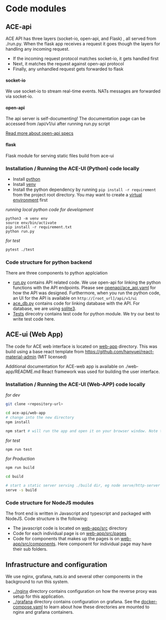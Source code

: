 # Code modules

## ACE-api

ACE API has three layers (socket-io, open-api, and Flask) , all served from ./run.py. When the flask app receives a
request it goes though the layers for handling any incoming request.

* If the incoming request protocol matches socket-io, it gets handled first
* Next, it matches the request against open-api protocol
* Finally, any unhandled request gets forwarded to flask

#### socket-io

We use socket-io to stream real-time events. NATs messages are forwarded via socket-io.

#### open-api

The api server is self-documenting! The documentation page can be accessed from /api/v1/ui after running run.py script

[Read more about open-api specs](https://michal.karzynski.pl/blog/2016/06/19/building-beautiful-restful-apis-using-flask-swagger-ui-flask-restplus/)

#### flask

Flask module for serving static files build from ace-ui

### Installation / Running the ACE-UI (Python) code locally

* Install [python](https://www.python.org/downloads/release/python-380/)
* Install [venv](https://docs.python.org/3/library/venv.html)
* Install the python dependency by running `pip install -r requirement` from the project root directory. You may want to
  create a [virtual environment](https://docs.python.org/3/library/venv.html) first

_running local python code for development_

```
python3 -m venv env
source env/bin/activate
pip install -r requirement.txt
python run.py
```

_for test_

```sh
pytest ./test
```

### Code structure for python backend

There are three components to python applciation

* [run.py](../run.py) contains API related code. We use open-api for linking the python functions with the API
  endpoints. Please see [openapi/ace_api.yaml](../openapi/ace_api.yaml) for how the API was designed. Furthermore, when
  you run the python code, an UI for the API is available on `http://[root_url]/api/v1/ui`
* [ace_db.py](../ace_db.py) contains code for linking database with the API. For database, we are using
  [sqlite3](https://docs.python.org/3/library/sqlite3.html).
* [Tests](../test) direcotry contains test code for python module. We try our best to write test code here.

## ACE-ui (Web App)

The code for ACE web interface is located on [web-app](../web-app/) directory. This was build using a base react
template from https://github.com/hanyuei/react-material-admin (MIT licensed)

Additional documentation for ACE-web app is available on ./web-app/README.md React framework was used for building the
user interface.

### Installation / Running the ACE-UI (Web-APP) code locally

_for dev_

```sh
git clone <repository-url>

cd ace-api/web-app
# change into the new directory
npm install

npm start # will run the app and open it on your browser window. Note that your system must resolve hostnames such as nats_server


```

_for test_

```sh
npm run test
```

_for Production_

```sh
npm run build

cd build

# start a static server serving ./build dir, eg node serve/http-server or serve in express using express.static
serve -s build
```

### Code structure for NodeJS modules

The front end is written in Javascript and typescript and packaged with NodeJS. Code structure is the following:
* The javascript code is located on [web-app/src](../web-app/src) directory
* Code for each individual page is on [web-app/src/pages](../web-app/src/pages)
* Code for components that makes up the pages is on [web-app/src/components](../web-app/src/components). Here component for individual page may have their sub folders.


## Infrastructure and configuration

We use nginx, grafana, nats.io and several other components in the background to run this system.

* [../nginx](../nginx) directory contains configuration on how the reverse proxy was setup for this application.
* [../grafana](../grafana) directory contains configuration on grafana. See
  the [docker-compose.yaml](../docker-compose.yml) to learn about how these directories are mounted to nginx and grafana
  containers. 